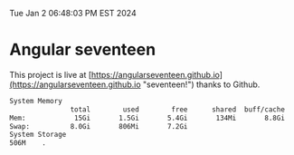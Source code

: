 Tue Jan  2 06:48:03 PM EST 2024

# Angular seventeen


This project is live at [https://angularseventeen.github.io](https://angularseventeen.github.io "seventeen!") thanks to Github.

```bash
System Memory
               total        used        free      shared  buff/cache   available
Mem:            15Gi       1.5Gi       5.4Gi       134Mi       8.8Gi        13Gi
Swap:          8.0Gi       806Mi       7.2Gi
System Storage
506M	.
